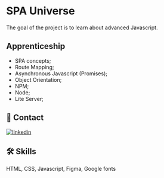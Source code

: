 # SPA Universe

The goal of the project is to learn about advanced Javascript.
## Apprenticeship

- SPA concepts;
- Route Mapping;
- Asynchronous Javascript (Promises);
- Object Orientation;
- NPM;
- Node;
- Lite Server;




## 🔗 Contact
[![linkedin](https://img.shields.io/badge/linkedin-0A66C2?style=for-the-badge&logo=linkedin&logoColor=white)](https://www.linkedin.com/in/rafael-carvalho-f%C3%BCllenbach-9b25a6148/)



## 🛠 Skills
HTML, CSS, Javascript, Figma, Google fonts

